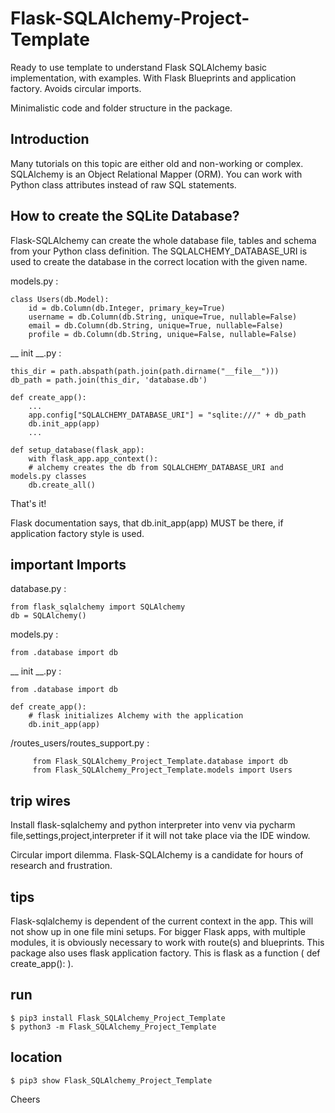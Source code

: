 # Flask-SQLAlchemy-Project-Template
Ready to use template to understand Flask SQLAlchemy basic implementation, with examples. 
With Flask Blueprints and application factory. Avoids circular imports.

Minimalistic code and folder structure in the package.

## Introduction

Many tutorials on this topic are either old and non-working or complex.
SQLAlchemy is an Object Relational Mapper (ORM). You can work with Python class attributes
instead of raw SQL statements.

## How to create the SQLite Database?

Flask-SQLAlchemy can create the whole database file, tables and schema from your Python class definition.
The SQLALCHEMY_DATABASE_URI is used to create the database in the correct location with the given name.

models.py :

    class Users(db.Model):
        id = db.Column(db.Integer, primary_key=True)
        username = db.Column(db.String, unique=True, nullable=False)
        email = db.Column(db.String, unique=True, nullable=False)
        profile = db.Column(db.String, unique=False, nullable=False)

__  init __.py  :

    this_dir = path.abspath(path.join(path.dirname("__file__")))
    db_path = path.join(this_dir, 'database.db')

    def create_app():
        ...
        app.config["SQLALCHEMY_DATABASE_URI"] = "sqlite:///" + db_path
        db.init_app(app)  
        ...

    def setup_database(flask_app):
        with flask_app.app_context():
        # alchemy creates the db from SQLALCHEMY_DATABASE_URI and models.py classes
        db.create_all()

That's it!

Flask documentation says, that db.init_app(app) MUST be there, if application factory style is used.
## important Imports


 
database.py :

    from flask_sqlalchemy import SQLAlchemy
    db = SQLAlchemy()

models.py :

    from .database import db



__  init __.py  :

    from .database import db

    def create_app():
        # flask initializes Alchemy with the application
        db.init_app(app)


/routes_users/routes_support.py :

	     from Flask_SQLAlchemy_Project_Template.database import db
         from Flask_SQLAlchemy_Project_Template.models import Users


## trip wires

Install flask-sqlalchemy and python interpreter into venv via pycharm file,settings,project,interpreter if 
it will not take place via the IDE window.

Circular import dilemma. Flask-SQLAlchemy is a candidate for hours of research and frustration.

## tips

Flask-sqlalchemy is dependent of the current context in the app. This will not show up in one file mini setups.
For bigger Flask apps, with multiple modules, it is obviously necessary to work with route(s) and blueprints.
This package also uses flask application factory. This is flask as a function ( def create_app(): ).


## run

    $ pip3 install Flask_SQLAlchemy_Project_Template
    $ python3 -m Flask_SQLAlchemy_Project_Template

## location

    $ pip3 show Flask_SQLAlchemy_Project_Template

Cheers
